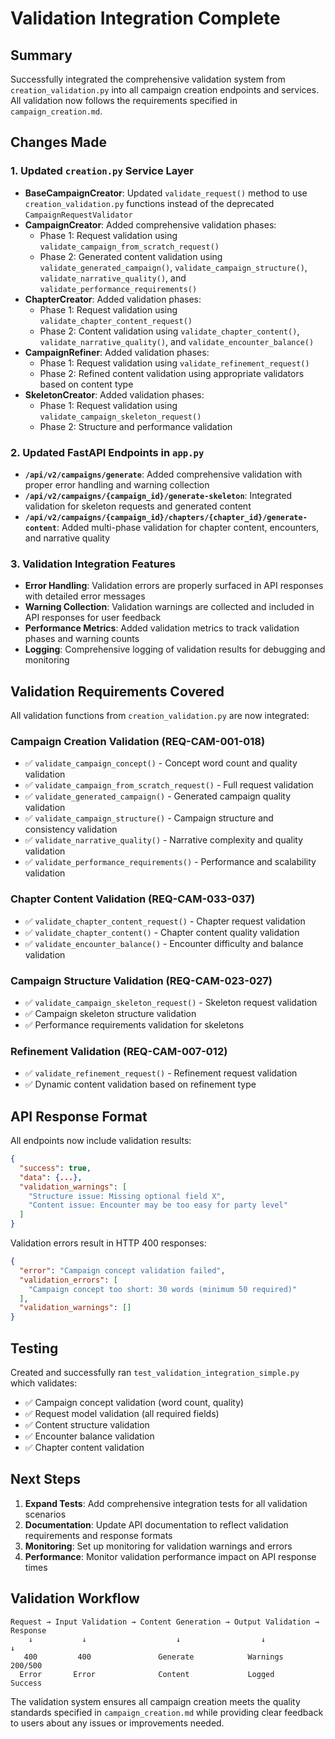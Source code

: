 # Validation Integration Complete

## Summary

Successfully integrated the comprehensive validation system from `creation_validation.py` into all campaign creation endpoints and services. All validation now follows the requirements specified in `campaign_creation.md`.

## Changes Made

### 1. Updated `creation.py` Service Layer

- **BaseCampaignCreator**: Updated `validate_request()` method to use `creation_validation.py` functions instead of the deprecated `CampaignRequestValidator`
- **CampaignCreator**: Added comprehensive validation phases:
  - Phase 1: Request validation using `validate_campaign_from_scratch_request()`
  - Phase 2: Generated content validation using `validate_generated_campaign()`, `validate_campaign_structure()`, `validate_narrative_quality()`, and `validate_performance_requirements()`
- **ChapterCreator**: Added validation phases:
  - Phase 1: Request validation using `validate_chapter_content_request()`
  - Phase 2: Content validation using `validate_chapter_content()`, `validate_narrative_quality()`, and `validate_encounter_balance()`
- **CampaignRefiner**: Added validation phases:
  - Phase 1: Request validation using `validate_refinement_request()`
  - Phase 2: Refined content validation using appropriate validators based on content type
- **SkeletonCreator**: Added validation phases:
  - Phase 1: Request validation using `validate_campaign_skeleton_request()`
  - Phase 2: Structure and performance validation

### 2. Updated FastAPI Endpoints in `app.py`

- **`/api/v2/campaigns/generate`**: Added comprehensive validation with proper error handling and warning collection
- **`/api/v2/campaigns/{campaign_id}/generate-skeleton`**: Integrated validation for skeleton requests and generated content
- **`/api/v2/campaigns/{campaign_id}/chapters/{chapter_id}/generate-content`**: Added multi-phase validation for chapter content, encounters, and narrative quality

### 3. Validation Integration Features

- **Error Handling**: Validation errors are properly surfaced in API responses with detailed error messages
- **Warning Collection**: Validation warnings are collected and included in API responses for user feedback
- **Performance Metrics**: Added validation metrics to track validation phases and warning counts
- **Logging**: Comprehensive logging of validation results for debugging and monitoring

## Validation Requirements Covered

All validation functions from `creation_validation.py` are now integrated:

### Campaign Creation Validation (REQ-CAM-001-018)
- ✅ `validate_campaign_concept()` - Concept word count and quality validation
- ✅ `validate_campaign_from_scratch_request()` - Full request validation
- ✅ `validate_generated_campaign()` - Generated campaign quality validation
- ✅ `validate_campaign_structure()` - Campaign structure and consistency validation
- ✅ `validate_narrative_quality()` - Narrative complexity and quality validation
- ✅ `validate_performance_requirements()` - Performance and scalability validation

### Chapter Content Validation (REQ-CAM-033-037)
- ✅ `validate_chapter_content_request()` - Chapter request validation
- ✅ `validate_chapter_content()` - Chapter content quality validation
- ✅ `validate_encounter_balance()` - Encounter difficulty and balance validation

### Campaign Structure Validation (REQ-CAM-023-027)
- ✅ `validate_campaign_skeleton_request()` - Skeleton request validation
- ✅ Campaign skeleton structure validation
- ✅ Performance requirements validation for skeletons

### Refinement Validation (REQ-CAM-007-012)
- ✅ `validate_refinement_request()` - Refinement request validation
- ✅ Dynamic content validation based on refinement type

## API Response Format

All endpoints now include validation results:

```json
{
  "success": true,
  "data": {...},
  "validation_warnings": [
    "Structure issue: Missing optional field X",
    "Content issue: Encounter may be too easy for party level"
  ]
}
```

Validation errors result in HTTP 400 responses:

```json
{
  "error": "Campaign concept validation failed",
  "validation_errors": [
    "Campaign concept too short: 30 words (minimum 50 required)"
  ],
  "validation_warnings": []
}
```

## Testing

Created and successfully ran `test_validation_integration_simple.py` which validates:
- ✅ Campaign concept validation (word count, quality)
- ✅ Request model validation (all required fields)
- ✅ Content structure validation
- ✅ Encounter balance validation
- ✅ Chapter content validation

## Next Steps

1. **Expand Tests**: Add comprehensive integration tests for all validation scenarios
2. **Documentation**: Update API documentation to reflect validation requirements and response formats
3. **Monitoring**: Set up monitoring for validation warnings and errors
4. **Performance**: Monitor validation performance impact on API response times

## Validation Workflow

```
Request → Input Validation → Content Generation → Output Validation → Response
    ↓           ↓                    ↓                  ↓             ↓
   400         400               Generate            Warnings      200/500
  Error       Error              Content             Logged       Success
```

The validation system ensures all campaign creation meets the quality standards specified in `campaign_creation.md` while providing clear feedback to users about any issues or improvements needed.
